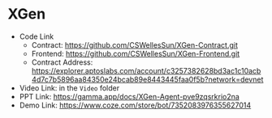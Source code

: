 # XGen

- Code Link
  - Contract: https://github.com/CSWellesSun/XGen-Contract.git
  - Frontend: https://github.com/CSWellesSun/XGen-Frontend.git
  - Contract Address: https://explorer.aptoslabs.com/account/c3257382628bd3ac1c10acb4d7c7b5896aa84350e24bcab89e8443445faa0f5b?network=devnet
- Video Link: in the `Video` folder 
- PPT Link: https://gamma.app/docs/XGen-Agent-pve9zqsrkrio2na
- Demo Link: https://www.coze.com/store/bot/7352083976355627014
